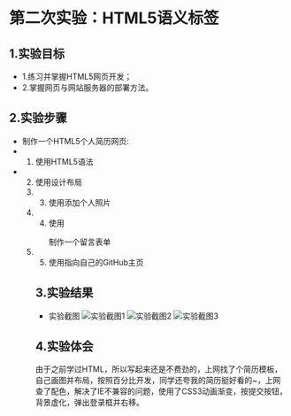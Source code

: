 # 第二次实验：HTML5语义标签 
 
## 1.实验目标
* 1.练习并掌握HTML5网页开发；
* 2.掌握网页与网站服务器的部署方法。
 
## 2.实验步骤
* 制作一个HTML5个人简历网页:
* 1. 使用HTML5语法
* 2. 使用<table>设计布局
* 3. 使用<img>添加个人照片
* 4. 使用<form>制作一个留言表单
* 5. 使用<a>指向自己的GitHub主页  
 
## 3.实验结果
* 实验截图
![实验截图1](https://github.com/310341802/html5-2018/blob/master/soft1614080902329/report/L2.png)
![实验截图2](https://github.com/310341802/html5-2018/blob/master/soft1614080902329/report/L2-1.png)
![实验截图3](https://github.com/310341802/html5-2018/blob/master/soft1614080902329/report/L2-2.png)

## 4.实验体会 
由于之前学过HTML，所以写起来还是不费劲的，上网找了个简历模板，自己画图并布局，按照百分比开发，同学还夸我的简历挺好看的~，上网查了配色，解决了IE不兼容的问题，使用了CSS3动画渐变，按提交按钮，背景虚化，弹出登录框并右移。


